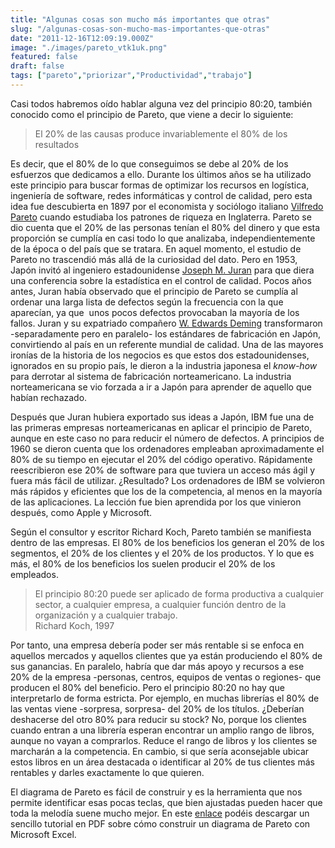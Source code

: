 ```yaml
---
title: "Algunas cosas son mucho más importantes que otras"
slug: "/algunas-cosas-son-mucho-mas-importantes-que-otras"
date: "2011-12-16T12:09:19.000Z"
image: "./images/pareto_vtk1uk.png"
featured: false
draft: false
tags: ["pareto","priorizar","Productividad","trabajo"]
---
```



Casi todos habremos oído hablar alguna vez del principio 80:20, también conocido como el principio de Pareto, que viene a decir lo siguiente:

> El 20% de las causas produce invariablemente el 80% de los resultados

Es decir, que el 80% de lo que conseguimos se debe al 20% de los esfuerzos que dedicamos a ello. Durante los últimos años se ha utilizado este principio para buscar formas de optimizar los recursos en logística, ingeniería de software, redes informáticas y control de calidad, pero esta idea fue descubierta en 1897 por el economista y sociólogo italiano [Vilfredo Pareto](http://es.wikipedia.org/wiki/Vilfredo_Pareto) cuando estudiaba los patrones de riqueza en Inglaterra. Pareto se dio cuenta que el 20% de las personas tenían el 80% del dinero y que esta proporción se cumplía en casi todo lo que analizaba, independientemente de la época o del país que se tratara. En aquel momento, el estudio de Pareto no trascendió más allá de la curiosidad del dato. Pero en 1953, Japón invitó al ingeniero estadounidense [Joseph M. Juran](http://es.wikipedia.org/wiki/Joseph_Juran) para que diera una conferencia sobre la estadística en el control de calidad. Pocos años antes, Juran había observado que el principio de Pareto se cumplía al ordenar una larga lista de defectos según la frecuencia con la que aparecían, ya que  unos pocos defectos provocaban la mayoría de los fallos. Juran y su expatriado compañero [W. Edwards Deming](http://es.wikipedia.org/wiki/William_Edwards_Deming) transformaron -separadamente pero en paralelo- los estándares de fabricación en Japón, convirtiendo al país en un referente mundial de calidad. Una de las mayores ironías de la historia de los negocios es que estos dos estadounidenses, ignorados en su propio país, le dieron a la industria japonesa el *know-how* para derrotar al sistema de fabricación norteamericano. La industria norteamericana se vio forzada a ir a Japón para aprender de aquello que habían rechazado.

Después que Juran hubiera exportado sus ideas a Japón, IBM fue una de las primeras empresas norteamericanas en aplicar el principio de Pareto, aunque en este caso no para reducir el número de defectos. A principios de 1960 se dieron cuenta que los ordenadores empleaban aproximadamente el 80% de su tiempo en ejecutar el 20% del código operativo. Rápidamente reescribieron ese 20% de software para que tuviera un acceso más ágil y fuera más fácil de utilizar. ¿Resultado? Los ordenadores de IBM se volvieron más rápidos y eficientes que los de la competencia, al menos en la mayoría de las aplicaciones. La lección fue bien aprendida por los que vinieron después, como Apple y Microsoft.

Según el consultor y escritor Richard Koch, Pareto también se manifiesta dentro de las empresas. El 80% de los beneficios los generan el 20% de los segmentos, el 20% de los clientes y el 20% de los productos. Y lo que es más, el 80% de los beneficios los suelen producir el 20% de los empleados.

> El principio 80:20 puede ser aplicado de forma productiva a cualquier sector, a cualquier empresa, a cualquier función dentro de la organización y a cualquier trabajo.  
> Richard Koch, 1997

Por tanto, una empresa debería poder ser más rentable si se enfoca en aquellos mercados y aquellos clientes que ya están produciendo el 80% de sus ganancias. En paralelo, habría que dar más apoyo y recursos a ese 20% de la empresa -personas, centros, equipos de ventas o regiones- que producen el 80% del beneficio. Pero el principio 80:20 no hay que interpretarlo de forma estricta. Por ejemplo, en muchas librerías el 80% de las ventas viene -sorpresa, sorpresa- del 20% de los títulos. ¿Deberían deshacerse del otro 80% para reducir su stock? No, porque los clientes cuando entran a una librería esperan encontrar un amplio rango de libros, aunque no vayan a comprarlos. Reduce el rango de libros y los clientes se marcharán a la competencia. En cambio, si que sería aconsejable ubicar estos libros en un área destacada o identificar al 20% de tus clientes más rentables y darles exactamente lo que quieren.

El diagrama de Pareto es fácil de construir y es la herramienta que nos permite identificar esas pocas teclas, que bien ajustadas pueden hacer que toda la melodía suene mucho mejor. En este [enlace](http://ge.tt/8svFuEB?c) podéis descargar un sencillo tutorial en PDF sobre cómo construir un diagrama de Pareto con Microsoft Excel.



